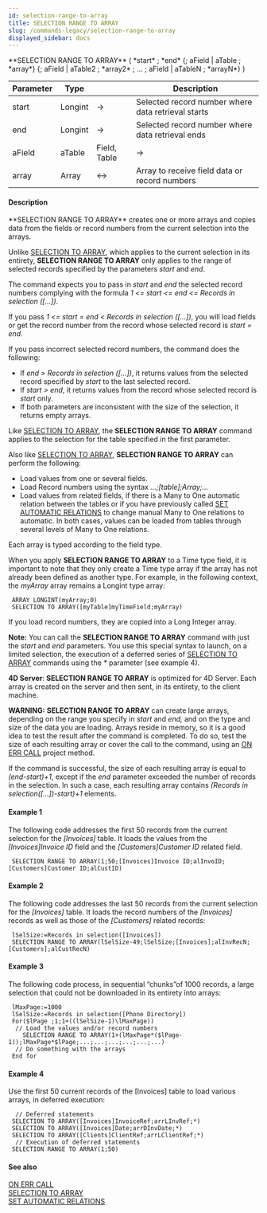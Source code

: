```yaml
---
id: selection-range-to-array
title: SELECTION RANGE TO ARRAY
slug: /commands-legacy/selection-range-to-array
displayed_sidebar: docs
---
```


<!--REF #_command_.SELECTION RANGE TO ARRAY.Syntax-->**SELECTION RANGE TO ARRAY** ( *start* ; *end* {; aField | aTable ; *array*} {; aField | aTable2 ; *array2* ; ... ; aField | aTableN ; *arrayN*} )<!-- END REF-->
<!--REF #_command_.SELECTION RANGE TO ARRAY.Params-->
| Parameter | Type |  | Description |
| --- | --- | --- | --- |
| start | Longint | &rarr; | Selected record number where data retrieval starts |
| end | Longint | &rarr; | Selected record number where data retrieval ends |
| aField | aTable | Field, Table | &rarr; | Field to use for retrieving data or Table to use for retrieving record numbers |
| array | Array | <&rarr; | Array to receive field data or record numbers |

<!-- END REF-->

#### Description 

<!--REF #_command_.SELECTION RANGE TO ARRAY.Summary-->**SELECTION RANGE TO ARRAY** creates one or more arrays and copies data from the fields or record numbers from the current selection into the arrays.<!-- END REF--> 

Unlike [SELECTION TO ARRAY](selection-to-array.md), which applies to the current selection in its entirety, **SELECTION RANGE TO ARRAY** only applies to the range of selected records specified by the parameters *start* and *end*.

The command expects you to pass in *start* and *end* the selected record numbers complying with the formula *1 <= start <= end <= Records in selection (\[...\])*. 

If you pass *1 <= start = end < Records in selection (\[...\])*, you will load fields or get the record number from the record whose selected record is *start = end*.

If you pass incorrect selected record numbers, the command does the following:

* If *end > Records in selection (\[...\])*, it returns values from the selected record specified by *start* to the last selected record.
* If *start > end*, it returns values from the record whose selected record is *start* only.
* If both parameters are inconsistent with the size of the selection, it returns empty arrays.

Like [SELECTION TO ARRAY](selection-to-array.md), the **SELECTION RANGE TO ARRAY** command applies to the selection for the table specified in the first parameter.

Also like [SELECTION TO ARRAY](selection-to-array.md), **SELECTION RANGE TO ARRAY** can perform the following:

* Load values from one or several fields.
* Load Record numbers using the syntax *...;\[table\];Array;...*
* Load values from related fields, if there is a Many to One automatic relation between the tables or if you have previously called [SET AUTOMATIC RELATIONS](set-automatic-relations.md) to change manual Many to One relations to automatic. In both cases, values can be loaded from tables through several levels of Many to One relations.

Each array is typed according to the field type. 

When you apply **SELECTION RANGE TO ARRAY** to a Time type field, it is important to note that they only create a Time type array if the array has not already been defined as another type. For example, in the following context, the *myArray* array remains a Longint type array:  

```4d
 ARRAY LONGINT(myArray;0)
 SELECTION TO ARRAY([myTable]myTimeField;myArray)
```

If you load record numbers, they are copied into a Long Integer array.

**Note:** You can call the **SELECTION RANGE TO ARRAY** command with just the *start* and *end* parameters. You use this special syntax to launch, on a limited selection, the execution of a deferred series of [SELECTION TO ARRAY](selection-to-array.md) commands using the *\** parameter (see example 4). 

**4D Server**: **SELECTION RANGE TO ARRAY** is optimized for 4D Server. Each array is created on the server and then sent, in its entirety, to the client machine.

**WARNING:** **SELECTION RANGE TO ARRAY** can create large arrays, depending on the range you specify in *start* and *end,* and on the type and size of the data you are loading. Arrays reside in memory, so it is a good idea to test the result after the command is completed. To do so, test the size of each resulting array or cover the call to the command, using an [ON ERR CALL](on-err-call.md) project method.

If the command is successful, the size of each resulting array is equal to *(end-start)+1*, except if the *end* parameter exceeded the number of records in the selection. In such a case, each resulting array contains *(Records in selection(\[...\])-start)+1* elements.

#### Example 1 

The following code addresses the first 50 records from the current selection for the *\[Invoices\]* table. It loads the values from the *\[Invoices\]Invoice ID* field and the *\[Customers\]Customer ID* related field.

```4d
 SELECTION RANGE TO ARRAY(1;50;[Invoices]Invoice ID;alInvoID;[Customers]Customer ID;alCustID)
```

#### Example 2 

The following code addresses the last 50 records from the current selection for the *\[Invoices\]* table. It loads the record numbers of the *\[Invoices\]* records as well as those of the *\[Customers\]* related records:

```4d
 lSelSize:=Records in selection([Invoices])
 SELECTION RANGE TO ARRAY(lSelSize-49;lSelSize;[Invoices];alInvRecN;[Customers];alCustRecN)
```

#### Example 3 

The following code process, in sequential “chunks”of 1000 records, a large selection that could not be downloaded in its entirety into arrays:

```4d
 lMaxPage:=1000
 lSelSize:=Records in selection([Phone Directory])
 For($lPage ;1;1+((lSelSize-1)\lMaxPage))
  // Load the values and/or record numbers
    SELECTION RANGE TO ARRAY(1+(lMaxPage*($lPage-1));lMaxPage*$lPage;...;...;...;...;...;...)
  // Do something with the arrays
 End for
```

#### Example 4 

Use the first 50 current records of the \[Invoices\] table to load various arrays, in deferred execution: 

```4d
  // Deferred statements
 SELECTION TO ARRAY([Invoices]InvoiceRef;arrLInvRef;*)
 SELECTION TO ARRAY([Invoices]Date;arrDInvDate;*)
 SELECTION TO ARRAY([Clients]ClientRef;arrLClientRef;*)
  // Execution of deferred statements
 SELECTION RANGE TO ARRAY(1;50)
```

#### See also 

[ON ERR CALL](on-err-call.md)  
[SELECTION TO ARRAY](selection-to-array.md)  
[SET AUTOMATIC RELATIONS](set-automatic-relations.md)  